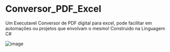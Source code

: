 <h1> Conversor_PDF_Excel </h1>
 <p> Um Executavel Conversor de PDF digital para excel, pode facilitar em automações ou projetos que envolvam o mesmo!
 Construido na Linguagem C#

![image](https://user-images.githubusercontent.com/64553168/121251551-6243a680-c87d-11eb-92e5-a01ff2f57469.png)

